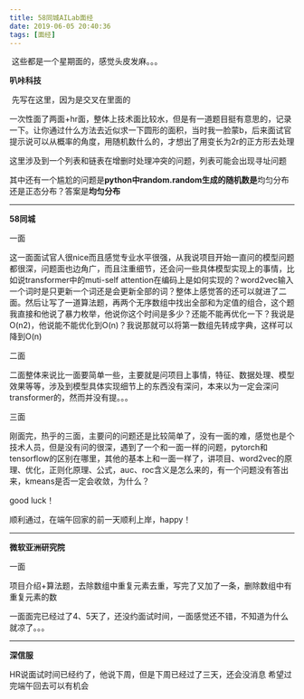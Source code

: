 ```yaml
---
title: 58同城AILab面经
date: 2019-06-05 20:40:36
tags: [面经]
---
```




​	这些都是一个星期面的，感觉头皮发麻。。。



**叭咔科技**

​	先写在这里，因为是交叉在里面的

​	一次性面了两面+hr面，整体上技术面比较水，但是有一道题目挺有意思的，记录一下。让你通过什么方法去近似求一下圆形的面积，当时我一脸蒙b，后来面试官提示说可以从概率的角度，用随机数什么的，才想出了用变长为2r的正方形去处理

​	这里涉及到一个列表和链表在增删时处理冲突的问题，列表可能会出现寻址问题

​	其中还有一个尴尬的问题是**python中random.random生成的随机数是**均匀分布还是正态分布？答案是**均匀分布**

---

**58同城**

一面

​	这一面面试官人很nice而且感觉专业水平很强，从我说项目开始一直问的模型问题都很深，问题面也边角广，而且注重细节，还会问一些具体模型实现上的事情，比如说transformer中的muti-self attention在编码上是如何实现的？word2vec输入一个词时是只更新一个词还是会更新全部的词？整体上感觉答的还可以就进了二面。然后让写了一道算法题，再两个无序数组中找出全部和为定值的组合，这个题我直接和他说了暴力枚举，他说你这个时间是多少？还能不能再优化一下？我说是O(n2)，他说能不能优化到O(n)？我说那就可以将第一数组先转成字典，这样可以降到O(n)



二面

​	二面整体来说比一面要简单一些，主要就是问项目上事情，特征、数据处理、模型效果等等，涉及到模型具体实现细节上的东西没有深问，本来以为一定会深问transformer的，然而并没有提。。。

  



三面

​	刚面完，热乎的三面，主要问的问题还是比较简单了，没有一面的难，感觉也是个技术人员，但是没有问的很深，遇到了一个和一面一样的问题，pytorch和tensorflow的区别在哪里，其他的基本上和一面一样了，讲项目、word2vec的原理、优化，正则化原理、公式，auc、roc含义是怎么来的，有一个问题没有答出来，kmeans是否一定会收敛，为什么？



good luck！

顺利通过，在端午回家的前一天顺利上岸，happy！



---



**微软亚洲研究院**

一面

​	项目介绍+算法题，去除数组中重复元素去重，写完了又加了一条，删除数组中有重复元素的数



一面面完已经过了4、5天了，还没约面试时间，一面感觉还不错，不知道为什么就凉了。。。



---



**深信服**

HR说面试时间已经约了，他说下周，但是下周已经过了三天，还会没消息   希望过完端午回去可以有机会

